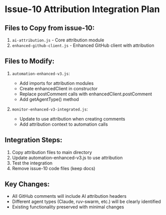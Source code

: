 # Issue-10 Attribution Integration Plan

## Files to Copy from issue-10:
1. `ai-attribution.js` - Core attribution module
2. `enhanced-github-client.js` - Enhanced GitHub client with attribution

## Files to Modify:
1. `automation-enhanced-v3.js`:
   - Add imports for attribution modules
   - Create enhancedClient in constructor
   - Replace postComment calls with enhancedClient.postComment
   - Add getAgentType() method

2. `monitor-enhanced-v3-integrated.js`:
   - Update to use attribution when creating comments
   - Add attribution context to automation calls

## Integration Steps:
1. Copy attribution files to main directory
2. Update automation-enhanced-v3.js to use attribution
3. Test the integration
4. Remove issue-10 code files (keep docs)

## Key Changes:
- All GitHub comments will include AI attribution headers
- Different agent types (Claude, ruv-swarm, etc.) will be clearly identified
- Existing functionality preserved with minimal changes